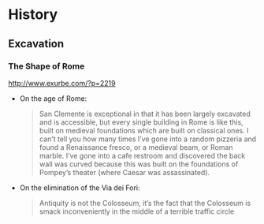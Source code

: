 # History

## Excavation

### The Shape of Rome

http://www.exurbe.com/?p=2219

* On the age of Rome:

    > San Clemente is exceptional in that it has been largely excavated and is accessible, but every single building in Rome is like this, built on medieval foundations which are built on classical ones.  I can’t tell you how many times I’ve gone into a random pizzeria and found a Renaissance fresco, or a medieval beam, or Roman marble.  I’ve gone into a cafe restroom and discovered the back wall was curved because this was built on the foundations of Pompey’s theater (where Caesar was assassinated). 

* On the elimination of the Via dei Fori:

    > Antiquity is not the Colosseum, it’s the fact that the Colosseum is smack inconveniently in the middle of a terrible traffic circle
